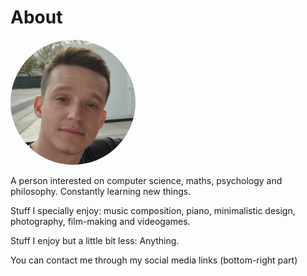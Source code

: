 # About

<img src="content/img/photo1.jpeg" alt="my face" width="200" height="200" style="border-radius: 50%;">

A person interested on computer science, maths, psychology and philosophy. Constantly learning new things.

Stuff I specially enjoy: music composition, piano, minimalistic design, photography, film-making and videogames.

Stuff I enjoy but a little bit less: Anything.

You can contact me through my social media links (bottom-right part)